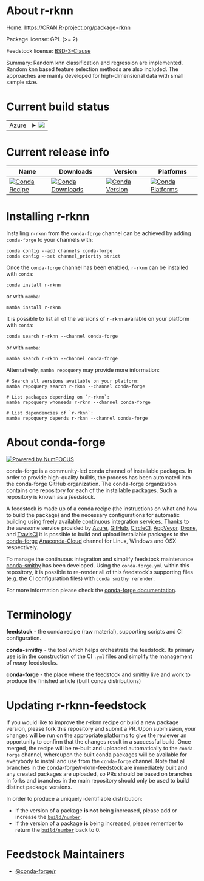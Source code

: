 About r-rknn
============

Home: https://CRAN.R-project.org/package=rknn

Package license: GPL (>= 2)

Feedstock license: [BSD-3-Clause](https://github.com/conda-forge/r-rknn-feedstock/blob/main/LICENSE.txt)

Summary: Random knn classification and regression are implemented. Random knn based feature selection methods are also included. The approaches are mainly developed for high-dimensional data with small sample size.

Current build status
====================


<table>
    
  <tr>
    <td>Azure</td>
    <td>
      <details>
        <summary>
          <a href="https://dev.azure.com/conda-forge/feedstock-builds/_build/latest?definitionId=5763&branchName=main">
            <img src="https://dev.azure.com/conda-forge/feedstock-builds/_apis/build/status/r-rknn-feedstock?branchName=main">
          </a>
        </summary>
        <table>
          <thead><tr><th>Variant</th><th>Status</th></tr></thead>
          <tbody><tr>
              <td>linux_64_r_base4.1</td>
              <td>
                <a href="https://dev.azure.com/conda-forge/feedstock-builds/_build/latest?definitionId=5763&branchName=main">
                  <img src="https://dev.azure.com/conda-forge/feedstock-builds/_apis/build/status/r-rknn-feedstock?branchName=main&jobName=linux&configuration=linux_64_r_base4.1" alt="variant">
                </a>
              </td>
            </tr><tr>
              <td>linux_64_r_base4.2</td>
              <td>
                <a href="https://dev.azure.com/conda-forge/feedstock-builds/_build/latest?definitionId=5763&branchName=main">
                  <img src="https://dev.azure.com/conda-forge/feedstock-builds/_apis/build/status/r-rknn-feedstock?branchName=main&jobName=linux&configuration=linux_64_r_base4.2" alt="variant">
                </a>
              </td>
            </tr><tr>
              <td>osx_64_r_base4.1</td>
              <td>
                <a href="https://dev.azure.com/conda-forge/feedstock-builds/_build/latest?definitionId=5763&branchName=main">
                  <img src="https://dev.azure.com/conda-forge/feedstock-builds/_apis/build/status/r-rknn-feedstock?branchName=main&jobName=osx&configuration=osx_64_r_base4.1" alt="variant">
                </a>
              </td>
            </tr><tr>
              <td>osx_64_r_base4.2</td>
              <td>
                <a href="https://dev.azure.com/conda-forge/feedstock-builds/_build/latest?definitionId=5763&branchName=main">
                  <img src="https://dev.azure.com/conda-forge/feedstock-builds/_apis/build/status/r-rknn-feedstock?branchName=main&jobName=osx&configuration=osx_64_r_base4.2" alt="variant">
                </a>
              </td>
            </tr><tr>
              <td>win_64</td>
              <td>
                <a href="https://dev.azure.com/conda-forge/feedstock-builds/_build/latest?definitionId=5763&branchName=main">
                  <img src="https://dev.azure.com/conda-forge/feedstock-builds/_apis/build/status/r-rknn-feedstock?branchName=main&jobName=win&configuration=win_64_" alt="variant">
                </a>
              </td>
            </tr>
          </tbody>
        </table>
      </details>
    </td>
  </tr>
</table>

Current release info
====================

| Name | Downloads | Version | Platforms |
| --- | --- | --- | --- |
| [![Conda Recipe](https://img.shields.io/badge/recipe-r--rknn-green.svg)](https://anaconda.org/conda-forge/r-rknn) | [![Conda Downloads](https://img.shields.io/conda/dn/conda-forge/r-rknn.svg)](https://anaconda.org/conda-forge/r-rknn) | [![Conda Version](https://img.shields.io/conda/vn/conda-forge/r-rknn.svg)](https://anaconda.org/conda-forge/r-rknn) | [![Conda Platforms](https://img.shields.io/conda/pn/conda-forge/r-rknn.svg)](https://anaconda.org/conda-forge/r-rknn) |

Installing r-rknn
=================

Installing `r-rknn` from the `conda-forge` channel can be achieved by adding `conda-forge` to your channels with:

```
conda config --add channels conda-forge
conda config --set channel_priority strict
```

Once the `conda-forge` channel has been enabled, `r-rknn` can be installed with `conda`:

```
conda install r-rknn
```

or with `mamba`:

```
mamba install r-rknn
```

It is possible to list all of the versions of `r-rknn` available on your platform with `conda`:

```
conda search r-rknn --channel conda-forge
```

or with `mamba`:

```
mamba search r-rknn --channel conda-forge
```

Alternatively, `mamba repoquery` may provide more information:

```
# Search all versions available on your platform:
mamba repoquery search r-rknn --channel conda-forge

# List packages depending on `r-rknn`:
mamba repoquery whoneeds r-rknn --channel conda-forge

# List dependencies of `r-rknn`:
mamba repoquery depends r-rknn --channel conda-forge
```


About conda-forge
=================

[![Powered by
NumFOCUS](https://img.shields.io/badge/powered%20by-NumFOCUS-orange.svg?style=flat&colorA=E1523D&colorB=007D8A)](https://numfocus.org)

conda-forge is a community-led conda channel of installable packages.
In order to provide high-quality builds, the process has been automated into the
conda-forge GitHub organization. The conda-forge organization contains one repository
for each of the installable packages. Such a repository is known as a *feedstock*.

A feedstock is made up of a conda recipe (the instructions on what and how to build
the package) and the necessary configurations for automatic building using freely
available continuous integration services. Thanks to the awesome service provided by
[Azure](https://azure.microsoft.com/en-us/services/devops/), [GitHub](https://github.com/),
[CircleCI](https://circleci.com/), [AppVeyor](https://www.appveyor.com/),
[Drone](https://cloud.drone.io/welcome), and [TravisCI](https://travis-ci.com/)
it is possible to build and upload installable packages to the
[conda-forge](https://anaconda.org/conda-forge) [Anaconda-Cloud](https://anaconda.org/)
channel for Linux, Windows and OSX respectively.

To manage the continuous integration and simplify feedstock maintenance
[conda-smithy](https://github.com/conda-forge/conda-smithy) has been developed.
Using the ``conda-forge.yml`` within this repository, it is possible to re-render all of
this feedstock's supporting files (e.g. the CI configuration files) with ``conda smithy rerender``.

For more information please check the [conda-forge documentation](https://conda-forge.org/docs/).

Terminology
===========

**feedstock** - the conda recipe (raw material), supporting scripts and CI configuration.

**conda-smithy** - the tool which helps orchestrate the feedstock.
                   Its primary use is in the construction of the CI ``.yml`` files
                   and simplify the management of *many* feedstocks.

**conda-forge** - the place where the feedstock and smithy live and work to
                  produce the finished article (built conda distributions)


Updating r-rknn-feedstock
=========================

If you would like to improve the r-rknn recipe or build a new
package version, please fork this repository and submit a PR. Upon submission,
your changes will be run on the appropriate platforms to give the reviewer an
opportunity to confirm that the changes result in a successful build. Once
merged, the recipe will be re-built and uploaded automatically to the
`conda-forge` channel, whereupon the built conda packages will be available for
everybody to install and use from the `conda-forge` channel.
Note that all branches in the conda-forge/r-rknn-feedstock are
immediately built and any created packages are uploaded, so PRs should be based
on branches in forks and branches in the main repository should only be used to
build distinct package versions.

In order to produce a uniquely identifiable distribution:
 * If the version of a package **is not** being increased, please add or increase
   the [``build/number``](https://docs.conda.io/projects/conda-build/en/latest/resources/define-metadata.html#build-number-and-string).
 * If the version of a package **is** being increased, please remember to return
   the [``build/number``](https://docs.conda.io/projects/conda-build/en/latest/resources/define-metadata.html#build-number-and-string)
   back to 0.

Feedstock Maintainers
=====================

* [@conda-forge/r](https://github.com/conda-forge/r/)

